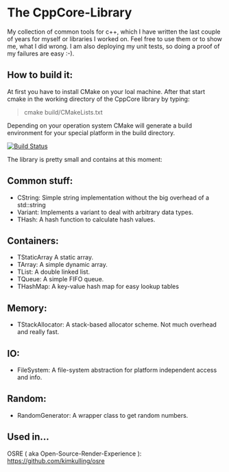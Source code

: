  The CppCore-Library
=====================
My collection of common tools for c++, which I have written the last couple of years 
for myself or libraries I worked on.
Feel free to use them or to show me, what I did wrong. I am also deploying my unit
tests, so doing a proof of my failures are easy :-).

How to build it:
----------------
At first you have to install CMake on your loal machine. After that start cmake
in the working directory of the CppCore library by typing:
> cmake build/CMakeLists.txt

Depending on your operation system CMake will generate a build environment for your special platform in the build directory.

[![Build Status](https://travis-ci.org/kimkulling/cppcore.png)](https://travis-ci.org/kimkulling/cppcore)

The library is pretty small and contains at this moment:

Common stuff:
-------------
- CString:  Simple string implementation without the big overhead of a std::string
- Variant:  Implements a variant to deal with arbitrary data types.
- THash:    A hash function to calculate hash values.

Containers:
----------
- TStaticArray  A static array.
- TArray:       A simple dynamic array.
- TList:        A double linked list.
- TQueue:       A simple FIFO queue.
- THashMap:     A key-value hash map for easy lookup tables

Memory:
-------
- TStackAllocator:  A stack-based allocator scheme. Not much overhead and really fast.

IO:
---
- FileSystem: A file-system abstraction for platform independent access and info.

Random:
-------
- RandomGenerator: A wrapper class to get random numbers.

Used in...
----------
OSRE ( aka Open-Source-Render-Experience ): https://github.com/kimkulling/osre

